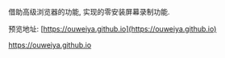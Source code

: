 借助高级浏览器的功能, 实现的零安装屏幕录制功能.

预览地址: [https://ouweiya.github.io](https://ouweiya.github.io)

https://ouweiya.github.io
